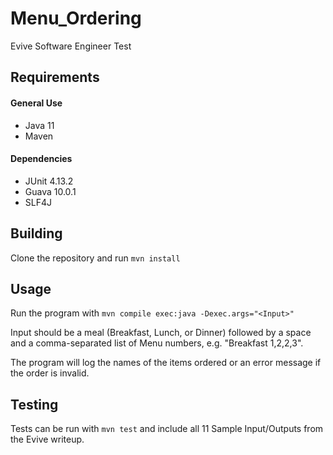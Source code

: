 # Menu_Ordering #
Evive Software Engineer Test

## Requirements
#### General Use ####
* Java 11
* Maven

#### Dependencies ####
* JUnit 4.13.2
* Guava 10.0.1
* SLF4J

## Building ##
Clone the repository and run `mvn install`

## Usage ##
Run the program with `mvn compile exec:java -Dexec.args="<Input>"`

Input should be a meal (Breakfast, Lunch, or Dinner) followed by a space and a 
comma-separated list of Menu numbers, e.g. "Breakfast 1,2,2,3". 

The program will log the names of the items ordered or an error message if the 
order is invalid.

## Testing ##
Tests can be run with `mvn test` and include all 11 Sample Input/Outputs from the
Evive writeup.
